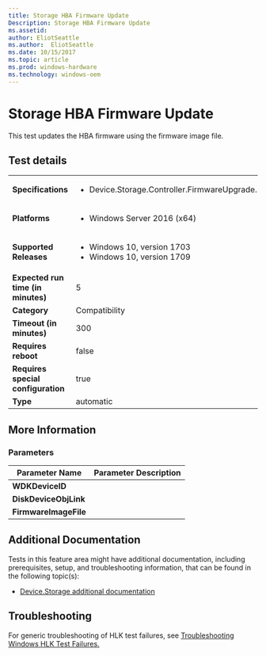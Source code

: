 ```yaml
---
title: Storage HBA Firmware Update
Description: Storage HBA Firmware Update
ms.assetid: 
author: EliotSeattle
ms.author:  EliotSeattle
ms.date: 10/15/2017
ms.topic: article
ms.prod: windows-hardware
ms.technology: windows-oem
---
```


# Storage HBA Firmware Update

This test updates the HBA firmware using the firmware image file.

## Test details
|||
|---|---|
| **Specifications**  | <ul><li>Device.Storage.Controller.FirmwareUpgrade.BasicFunction</li></ul> |  
| **Platforms**   | <ul><li>Windows Server 2016 (x64)</li></ul> |
| **Supported Releases** | <ul><li>Windows 10, version 1703</li><li>Windows 10, version 1709</li></ul> |
|**Expected run time (in minutes)**| 5 |
|**Category**| Compatibility |
|**Timeout (in minutes)**| 300 |
|**Requires reboot**| false |
|**Requires special configuration**| true |
|**Type**| automatic |

## More Information
### Parameters
| Parameter Name | Parameter Description |
| -------------- | ----------------------|
| **WDKDeviceID** |  |
| **DiskDeviceObjLink** |  |
| **FirmwareImageFile** |  |



## Additional Documentation
Tests in this feature area might have additional documentation, including prerequisites, setup, and troubleshooting information, that can be found in the following topic(s): <ul><li>[Device.Storage additional documentation](https:\//docs.microsoft.com/en-us/windows-hardware/test/hlk/testref/device-storage-additional-documentation.md)</li></ul>

## Troubleshooting
For generic troubleshooting of HLK test failures, see [Troubleshooting Windows HLK Test Failures.](https://docs.microsoft.com/en-us/windows-hardware/HLK/troubleshooting.html)